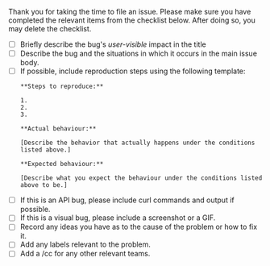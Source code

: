 Thank you for taking the time to file an issue. Please make sure you have completed the relevant items from the checklist below. After doing so, you may delete the checklist.

- [ ] Briefly describe the bug's *user-visible* impact in the title
- [ ] Describe the bug and the situations in which it occurs in the main issue body.
- [ ] If possible, include reproduction steps using the following template:
    ```
    **Steps to reproduce:**

    1.
    2.
    3.

    **Actual behaviour:**

    [Describe the behavior that actually happens under the conditions listed above.]

    **Expected behaviour:**

    [Describe what you expect the behaviour under the conditions listed above to be.]

    ```
- [ ] If this is an API bug, please include curl commands and output if possible.
- [ ] If this is a visual bug, please include a screenshot or a GIF.
- [ ] Record any ideas you have as to the cause of the problem or how to fix it.
- [ ] Add any labels relevant to the problem.
- [ ] Add a /cc for any other relevant teams.
